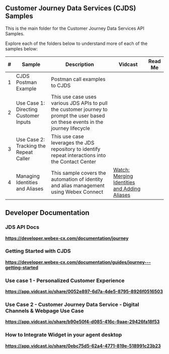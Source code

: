 ## Customer Journey Data Services (CJDS) Samples

This is the main folder for the Customer Journey Data Services API Samples.

Explore each of the folders below to understand more of each of the samples below:

| #   | Sample                                 | Description                                                                                                                        | Vidcast                                                                                                            | Read Me |
| --- | -------------------------------------- | ---------------------------------------------------------------------------------------------------------------------------------- | ------------------------------------------------------------------------------------------------------------------ | ------- |
| 1   | CJDS Postman Example                   | Postman call examples to CJDS                                                                                                      |                                                                                                                    |         |
| 2   | Use Case 1: Directing Customer Inputs  | This use case uses various JDS APIs to pull the customer journey to prompt the user based on these events in the journey lifecycle |                                                                                                                    |         |
| 3   | Use Case 2: Tracking the Repeat Caller | This use case leverages the JDS repository to identify repeat interactions into the Contact Center                                 |                                                                                                                    |         |
| 4   | Managing Identities and Aliases        | This sample covers the automation of identity and alias management using Webex Connect                                             | [Watch: Merging Identities and Adding Aliases ](https://app.vidcast.io/share/ba8d30c6-7e95-41f9-9153-ecf9403b5fb3) |         |

## Developer Documentation

### JDS API Docs

**https://developer.webex-cx.com/documentation/journey**

### Getting Started with CJDS

**https://developer.webex-cx.com/documentation/guides/journey---getting-started**

### Use case 1 - Personalized Customer Experience

**https://app.vidcast.io/share/0052e897-6d7a-4de5-8795-8926f0516503**

### Use Case 2 - Customer Journey Data Service - Digital Channels & Webpage Use Case

**https://app.vidcast.io/share/b90e50f4-d085-416c-9aae-29426fa18f53**

### How to Integrate Widget in your agent desktop

**https://app.vidcast.io/share/0ebc75d5-62a4-4771-819e-518991c23b23**
